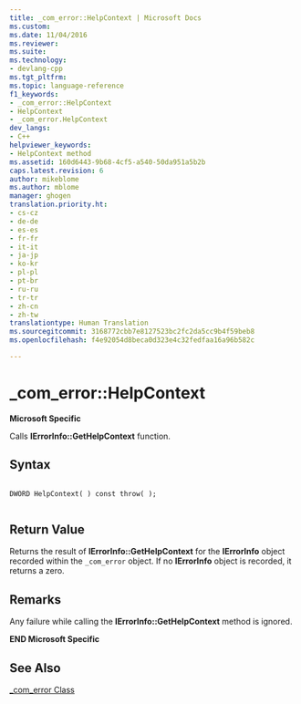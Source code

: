 ```yaml
---
title: _com_error::HelpContext | Microsoft Docs
ms.custom: 
ms.date: 11/04/2016
ms.reviewer: 
ms.suite: 
ms.technology:
- devlang-cpp
ms.tgt_pltfrm: 
ms.topic: language-reference
f1_keywords:
- _com_error::HelpContext
- HelpContext
- _com_error.HelpContext
dev_langs:
- C++
helpviewer_keywords:
- HelpContext method
ms.assetid: 160d6443-9b68-4cf5-a540-50da951a5b2b
caps.latest.revision: 6
author: mikeblome
ms.author: mblome
manager: ghogen
translation.priority.ht:
- cs-cz
- de-de
- es-es
- fr-fr
- it-it
- ja-jp
- ko-kr
- pl-pl
- pt-br
- ru-ru
- tr-tr
- zh-cn
- zh-tw
translationtype: Human Translation
ms.sourcegitcommit: 3168772cbb7e8127523bc2fc2da5cc9b4f59beb8
ms.openlocfilehash: f4e92054d8beca0d323e4c32fedfaa16a96b582c

---
```

# _com_error::HelpContext
**Microsoft Specific**  
  
 Calls **IErrorInfo::GetHelpContext** function.  
  
## Syntax  
  
```  
  
DWORD HelpContext( ) const throw( );  
  
```  
  
## Return Value  
 Returns the result of **IErrorInfo::GetHelpContext** for the **IErrorInfo** object recorded within the `_com_error` object. If no **IErrorInfo** object is recorded, it returns a zero.  
  
## Remarks  
 Any failure while calling the **IErrorInfo::GetHelpContext** method is ignored.  
  
 **END Microsoft Specific**  
  
## See Also  
 [_com_error Class](../cpp/com-error-class.md)


<!--HONumber=Jan17_HO1-->


